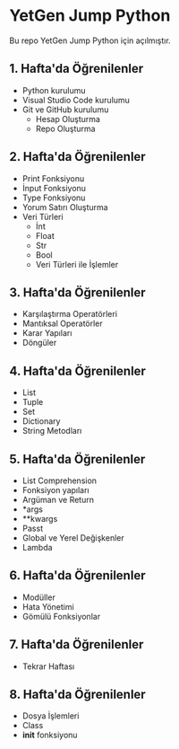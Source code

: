 # YetGen Jump Python
Bu repo YetGen Jump Python için açılmıştır.

## 1. Hafta'da Öğrenilenler
- Python kurulumu
- Visual Studio Code kurulumu
- Git ve GitHub kurulumu
    - Hesap Oluşturma
    - Repo Oluşturma

## 2. Hafta'da Öğrenilenler
- Print Fonksiyonu
- İnput Fonksiyonu
- Type Fonksiyonu
- Yorum Satırı Oluşturma
- Veri Türleri
    - İnt
    - Float
    - Str
    - Bool
    - Veri Türleri ile İşlemler

## 3. Hafta'da Öğrenilenler
- Karşılaştırma Operatörleri
- Mantıksal Operatörler
- Karar Yapıları
- Döngüler

## 4. Hafta'da Öğrenilenler
- List
- Tuple
- Set
- Dictionary
- String Metodları

## 5. Hafta'da Öğrenilenler
- List Comprehension
- Fonksiyon yapıları
- Argüman ve Return
- *args
- **kwargs
- Passt
- Global ve Yerel Değişkenler
- Lambda

## 6. Hafta'da Öğrenilenler
- Modüller
- Hata Yönetimi
- Gömülü Fonksiyonlar

## 7. Hafta'da Öğrenilenler
- Tekrar Haftası

## 8. Hafta'da Öğrenilenler
- Dosya İşlemleri
- Class
- __init__ fonksiyonu